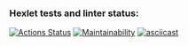 ### Hexlet tests and linter status:
[![Actions Status](https://github.com/Utyak/frontend-project-46/workflows/hexlet-check/badge.svg)](https://github.com/Utyak/frontend-project-46/actions)
[![Maintainability](https://api.codeclimate.com/v1/badges/0f4b9ab26f74a9615daf/maintainability)](https://codeclimate.com/github/Utyak/frontend-project-46/maintainability)
[![asciicast](https://asciinema.org/a/qhBZsfRhC6z4eflUlb1XDiDiO.svg)](https://asciinema.org/a/qhBZsfRhC6z4eflUlb1XDiDiO)